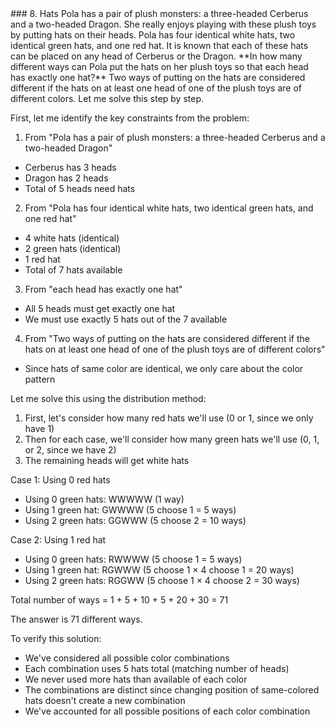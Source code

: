 <USER>
### 8. Hats
Pola has a pair of plush monsters: a three-headed Cerberus and a two-headed Dragon. She really enjoys playing with these plush toys by putting hats on their heads. Pola has four identical white hats, two identical green hats, and one red hat. It is known that each of these hats can be placed on any head of Cerberus or the Dragon.
**In how many different ways can Pola put the hats on her plush toys so that each head has exactly one hat?**  
Two ways of putting on the hats are considered different if the hats on at least one head of one of the plush toys are of different colors.

<ASSISTANT>
Let me solve this step by step.

First, let me identify the key constraints from the problem:

1. From "Pola has a pair of plush monsters: a three-headed Cerberus and a two-headed Dragon"
- Cerberus has 3 heads
- Dragon has 2 heads
- Total of 5 heads need hats

2. From "Pola has four identical white hats, two identical green hats, and one red hat"
- 4 white hats (identical)
- 2 green hats (identical)
- 1 red hat
- Total of 7 hats available

3. From "each head has exactly one hat"
- All 5 heads must get exactly one hat
- We must use exactly 5 hats out of the 7 available

4. From "Two ways of putting on the hats are considered different if the hats on at least one head of one of the plush toys are of different colors"
- Since hats of same color are identical, we only care about the color pattern

Let me solve this using the distribution method:
1) First, let's consider how many red hats we'll use (0 or 1, since we only have 1)
2) Then for each case, we'll consider how many green hats we'll use (0, 1, or 2, since we have 2)
3) The remaining heads will get white hats

Case 1: Using 0 red hats
- Using 0 green hats: WWWWW (1 way)
- Using 1 green hat: GWWWW (5 choose 1 = 5 ways)
- Using 2 green hats: GGWWW (5 choose 2 = 10 ways)

Case 2: Using 1 red hat
- Using 0 green hats: RWWWW (5 choose 1 = 5 ways)
- Using 1 green hat: RGWWW (5 choose 1 × 4 choose 1 = 20 ways)
- Using 2 green hats: RGGWW (5 choose 1 × 4 choose 2 = 30 ways)

Total number of ways = 1 + 5 + 10 + 5 + 20 + 30 = 71

The answer is 71 different ways.

To verify this solution:
- We've considered all possible color combinations
- Each combination uses 5 hats total (matching number of heads)
- We never used more hats than available of each color
- The combinations are distinct since changing position of same-colored hats doesn't create a new combination
- We've accounted for all possible positions of each color combination